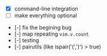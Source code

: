 + [x] command-line integration
+ [ ] make everything optional
+ [-] fix the begining bug
+ [-] map repeating `vim.v.count`
+ [-] testing
+ [-] pairutils (like ispair('(',')') > true)
